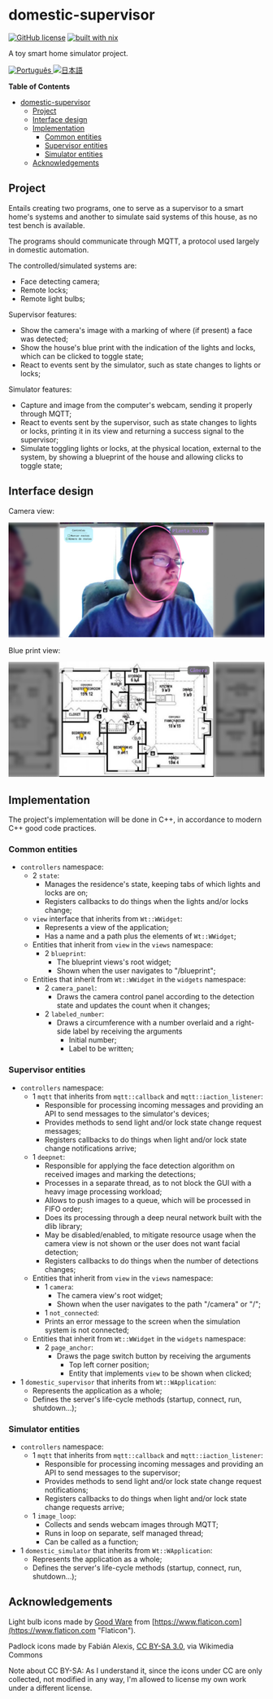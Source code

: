 # domestic-supervisor

[![GitHub license](https://img.shields.io/github/license/LuigiPiucco/domestic-supervisor?color=informational)][2] [![built with nix](https://builtwithnix.org/badge.svg)][1]

A toy smart home simulator project.

<a href="./README.pt.md">
<img src="https://upload.wikimedia.org/wikipedia/commons/3/31/Flag_of_Portuguese_language_%28PT-BR%29.svg" alt="Português" title="Ler em português" width="32px" />
</a>
<a href="./README.ja.md">
<img src="https://upload.wikimedia.org/wikipedia/en/thumb/9/9e/Flag_of_Japan.svg/1920px-Flag_of_Japan.svg.png" alt="日本語" title="日本語で読みます" width="32px" />
</a>

<!-- markdown-toc start - Don't edit this section. Run M-x markdown-toc-refresh-toc -->

**Table of Contents**

- [domestic-supervisor](#domestic-supervisor)
  - [Project](#project)
  - [Interface design](#interface-design)
  - [Implementation](#implementation)
    - [Common entities](#common-entities)
    - [Supervisor entities](#supervisor-entities)
    - [Simulator entities](#simulator-entities)
  - [Acknowledgements](#acknowledgements)

<!-- markdown-toc end -->

## Project

Entails creating two programs, one to serve as a supervisor to a smart home's
systems and another to simulate said systems of this house, as no test bench is
available.

The programs should communicate through MQTT, a protocol used largely in
domestic automation.

The controlled/simulated systems are:

- Face detecting camera;
- Remote locks;
- Remote light bulbs;

Supervisor features:

- Show the camera's image with a marking of where (if present) a face was detected;
- Show the house's blue print with the indication of the lights and locks, which
  can be clicked to toggle state;
- React to events sent by the simulator, such as state changes to lights or
  locks;

Simulator features:

- Capture and image from the computer's webcam, sending it properly through
  MQTT;
- React to events sent by the supervisor, such as state changes to lights or
  locks, printing it in its view and returning a success signal to the
  supervisor;
- Simulate toggling lights or locks, at the physical location, external to the
  system, by showing a blueprint of the house and allowing clicks to toggle
  state;

## Interface design

Camera view:

![Camera view](./assets/Camera.png)

Blue print view:

![Blue print view](./assets/Blueprint.png)

## Implementation

The project's implementation will be done in C++, in accordance to modern C++
good code practices.

### Common entities

- `controllers` namespace:
  - 2 `state`:
    - Manages the residence's state, keeping tabs of which lights and locks are
      on;
    - Registers callbacks to do things when the lights and/or locks change;
  - `view` interface that inherits from `Wt::WWidget`:
    - Represents a view of the application;
    - Has a name and a path plus the elements of `Wt::WWidget`;
  - Entities that inherit from `view` in the `views` namespace:
    - 2 `blueprint`:
      - The blueprint views's root widget;
      - Shown when the user navigates to "/blueprint";
  - Entities that inherit from `Wt::WWidget` in the `widgets` namespace:
    - 2 `camera_panel`:
      - Draws the camera control panel according to the detection state and
        updates the count when it changes;
    - 2 `labeled_number`:
      - Draws a circumference with a number overlaid and a right-side label by
        receiving the arguments
        - Initial number;
        - Label to be written;

### Supervisor entities

- `controllers` namespace:
  - 1 `mqtt` that inherits from `mqtt::callback` and `mqtt::iaction_listener`:
    - Responsible for processing incoming messages and providing an API to send
      messages to the simulator's devices;
    - Provides methods to send light and/or lock state change request messages;
    - Registers callbacks to do things when light and/or lock state change
      notifications arrive;
  - 1 `deepnet`:
    - Responsible for applying the face detection algorithm on received images
      and marking the detections;
    - Processes in a separate thread, as to not block the GUI with a heavy image
      processing workload;
    - Allows to push images to a queue, which will be processed in FIFO order;
    - Does its processing through a deep neural network built with the dlib
      library;
    - May be disabled/enabled, to mitigate resource usage when the camera view
      is not shown or the user does not want facial detection;
    - Registers callbacks to do things when the number of detections changes;
  - Entities that inherit from `view` in the `views` namespace:
    - 1 `camera`:
      - The camera view's root widget;
      - Shown when the user navigates to the path "/camera" or "/";
    - 1 `not_connected`:
    - Prints an error message to the screen when the simulation system is not
      connected;
  - Entities that inherit from `Wt::WWidget` in the `widgets` namespace:
    - 2 `page_anchor`:
      - Draws the page switch button by receiving the arguments
        - Top left corner position;
        - Entity that implements `view` to be shown when clicked;
- 1 `domestic_supervisor` that inherits from `Wt::WApplication`:
  - Represents the application as a whole;
  - Defines the server's life-cycle methods (startup, connect, run,
    shutdown...);

### Simulator entities

- `controllers` namespace:
  - 1 `mqtt` that inherits from `mqtt::callback` and `mqtt::iaction_listener`:
    - Responsible for processing incoming messages and providing an API to send
      messages to the supervisor;
    - Provides methods to send light and/or lock state change request
      notifications;
    - Registers callbacks to do things when light and/or lock state change
      requests arrive;
  - 1 `image_loop`:
    - Collects and sends webcam images through MQTT;
    - Runs in loop on separate, self managed thread;
    - Can be called as a function;
- 1 `domestic_simulator` that inherits from `Wt::WApplication`:
  - Represents the application as a whole;
  - Defines the server's life-cycle methods (startup, connect, run,
    shutdown...);

## Acknowledgements

Light bulb icons made by
[Good Ware](https://www.flaticon.com/authors/good-ware "Good Ware") from
[https://www.flaticon.com](https://www.flaticon.com "Flaticon").

Padlock icons made by Fabián Alexis,
[CC BY-SA 3.0](https://creativecommons.org/licenses/by-sa/3.0 "CC BY-SA 3.0"),
via Wikimedia Commons

Note about CC BY-SA: As I understand it, since the icons under CC are only
collected, not modified in any way, I'm allowed to license my own work under a
different license.

[1]: https://builtwithnix.org "Built with nix"
[2]: https://github.com/LuigiPiucco/domestic-supervisor/blob/master/LICENSE "Github license"
